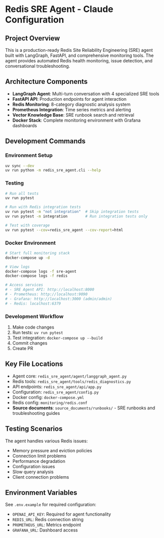 # Redis SRE Agent - Claude Configuration

## Project Overview
This is a production-ready Redis Site Reliability Engineering (SRE) agent built with LangGraph, FastAPI, and comprehensive monitoring tools. The agent provides automated Redis health monitoring, issue detection, and conversational troubleshooting.

## Architecture Components
- **LangGraph Agent**: Multi-turn conversation with 4 specialized SRE tools
- **FastAPI API**: Production endpoints for agent interaction
- **Redis Monitoring**: 8-category diagnostic analysis system
- **Prometheus Integration**: Time series metrics and alerting
- **Vector Knowledge Base**: SRE runbook search and retrieval
- **Docker Stack**: Complete monitoring environment with Grafana dashboards

## Development Commands

### Environment Setup
```bash
uv sync --dev
uv run python -m redis_sre_agent.cli --help
```

### Testing
```bash
# Run all tests
uv run pytest

# Run with Redis integration tests
uv run pytest -m "not integration"  # Skip integration tests
uv run pytest -m integration        # Run integration tests only

# Test with coverage
uv run pytest --cov=redis_sre_agent --cov-report=html
```

### Docker Environment
```bash
# Start full monitoring stack
docker-compose up -d

# View logs
docker-compose logs -f sre-agent
docker-compose logs -f redis

# Access services
# - SRE Agent API: http://localhost:8000
# - Prometheus: http://localhost:9090  
# - Grafana: http://localhost:3000 (admin/admin)
# - Redis: localhost:6379
```

### Development Workflow
1. Make code changes
2. Run tests: `uv run pytest`
3. Test integration: `docker-compose up --build`
4. Commit changes
5. Create PR

## Key File Locations
- Agent core: `redis_sre_agent/agent/langgraph_agent.py`
- Redis tools: `redis_sre_agent/tools/redis_diagnostics.py`
- API endpoints: `redis_sre_agent/api/app.py`
- Configuration: `redis_sre_agent/config.py`
- Docker config: `docker-compose.yml`
- Redis config: `monitoring/redis.conf`
- **Source documents**: `source_documents/runbooks/` - SRE runbooks and troubleshooting guides

## Testing Scenarios
The agent handles various Redis issues:
- Memory pressure and eviction policies
- Connection limit problems
- Performance degradation
- Configuration issues
- Slow query analysis
- Client connection problems

## Environment Variables
See `.env.example` for required configuration:
- `OPENAI_API_KEY`: Required for agent functionality
- `REDIS_URL`: Redis connection string
- `PROMETHEUS_URL`: Metrics endpoint
- `GRAFANA_URL`: Dashboard access